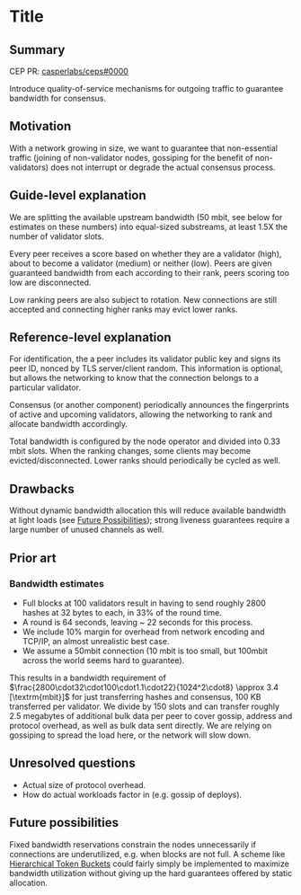 # Title

## Summary

[summary]: #summary

CEP PR: [casperlabs/ceps#0000](https://github.com/casperlabs/ceps/pull/0000)

Introduce quality-of-service mechanisms for outgoing traffic to guarantee bandwidth for consensus.

## Motivation

[motivation]: #motivation

With a network growing in size, we want to guarantee that non-essential traffic (joining of non-validator nodes, gossiping for the benefit of non-validators) does not interrupt or degrade the actual consensus process.

## Guide-level explanation

[guide-level-explanation]: #guide-level-explanation

We are splitting the available upstream bandwidth (50 mbit, see below for estimates on these numbers) into equal-sized substreams, at least 1.5X the number of validator slots.

Every peer receives a score based on whether they are a validator (high), about to become a validator (medium) or neither (low). Peers are given guaranteed bandwidth from each according to their rank, peers scoring too low are disconnected.

Low ranking peers are also subject to rotation. New connections are still accepted and connecting higher ranks may evict lower ranks.

## Reference-level explanation

[reference-level-explanation]: #reference-level-explanation

For identification, the a peer includes its validator public key and signs its peer ID, nonced by TLS server/client random. This information is optional, but allows the networking to know that the connection belongs to a particular validator.

Consensus (or another component) periodically announces the fingerprints of active and upcoming validators, allowing the networking to rank and allocate bandwidth accordingly.

Total bandwidth is configured by the node operator and divided into 0.33 mbit slots. When the ranking changes, some clients may become evicted/disconnected. Lower ranks should periodically be cycled as well.

## Drawbacks

[drawbacks]: #drawbacks

Without dynamic bandwidth allocation this will reduce available bandwidth at light loads (see [Future Possibilities](#future-possibilities)); strong liveness guarantees require a large number of unused channels as well.

## Prior art

[prior-art]: #prior-art

### Bandwidth estimates

* Full blocks at 100 validators result in having to send roughly 2800 hashes at 32 bytes to each, in 33% of the round time.
* A round is 64 seconds, leaving ~ 22 seconds for this process.
* We include 10% margin for overhead from network encoding and TCP/IP, an almost unrealistic best case.
* We assume a 50mbit connection (10 mbit is too small, but 100mbit across the world seems hard to guarantee).

This results in a bandwidth requirement of $\frac{2800\cdot32\cdot100\cdot1.1\cdot22}{1024^2\cdot8} \approx 3.4 [\textrm{mbit}]$ for just transferring hashes and consensus, 100 KB transferred per validator. We divide by 150 slots and can transfer roughly 2.5 megabytes of additional bulk data per peer to cover gossip, address and protocol overhead, as well as bulk data sent directly. We are relying on gossiping to spread the load here, or the network will slow down.

## Unresolved questions

[unresolved-questions]: #unresolved-questions

* Actual size of protocol overhead.
* How do actual workloads factor in (e.g. gossip of deploys).

## Future possibilities

[future-possibilities]: #future-possibilities

Fixed bandwidth reservations constrain the nodes unnecessarily if connections are underutilized, e.g. when blocks are not full. A scheme like [Hierarchical Token Buckets](https://en.wikipedia.org/wiki/Token_bucket) could fairly simply be implemented to maximize bandwidth utilization without giving up the hard guarantees offered by static allocation.
